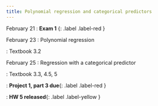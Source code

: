```yaml
---
title: Polynomial regression and categorical predictors
---
```


February 21
: **Exam 1** {: .label .label-red }

February 23
: Polynomial regression

: Textbook 3.2

February 25
: Regression with a categorical predictor

: Textbook 3.3, 4.5, 5

: **Project 1, part 3 due**{: .label .label-red }

: **HW 5 released**{: .label .label-yellow }
